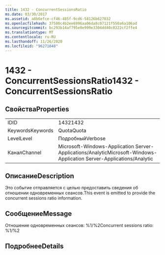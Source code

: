 ```yaml
---
title: 1432 - ConcurrentSessionsRatio
ms.date: 03/30/2017
ms.assetid: a8b6efce-cf46-485f-9cd6-58126b627032
ms.openlocfilehash: 37580c4b2ee6996aa06da8c07121f550a6a106ad
ms.sourcegitcommit: bc293b14af795e0e999e3304dd40c0222cf2ffe4
ms.translationtype: MT
ms.contentlocale: ru-RU
ms.lasthandoff: 11/26/2020
ms.locfileid: "96271048"
---
```

# <a name="1432---concurrentsessionsratio"></a><span data-ttu-id="28c45-102">1432 - ConcurrentSessionsRatio</span><span class="sxs-lookup"><span data-stu-id="28c45-102">1432 - ConcurrentSessionsRatio</span></span>

## <a name="properties"></a><span data-ttu-id="28c45-103">Свойства</span><span class="sxs-lookup"><span data-stu-id="28c45-103">Properties</span></span>  
  
|||  
|-|-|  
|<span data-ttu-id="28c45-104">ID</span><span class="sxs-lookup"><span data-stu-id="28c45-104">ID</span></span>|<span data-ttu-id="28c45-105">1432</span><span class="sxs-lookup"><span data-stu-id="28c45-105">1432</span></span>|  
|<span data-ttu-id="28c45-106">Keywords</span><span class="sxs-lookup"><span data-stu-id="28c45-106">Keywords</span></span>|<span data-ttu-id="28c45-107">Quota</span><span class="sxs-lookup"><span data-stu-id="28c45-107">Quota</span></span>|  
|<span data-ttu-id="28c45-108">Level</span><span class="sxs-lookup"><span data-stu-id="28c45-108">Level</span></span>|<span data-ttu-id="28c45-109">Подробный</span><span class="sxs-lookup"><span data-stu-id="28c45-109">Verbose</span></span>|  
|<span data-ttu-id="28c45-110">Канал</span><span class="sxs-lookup"><span data-stu-id="28c45-110">Channel</span></span>|<span data-ttu-id="28c45-111">Microsoft-Windows-Application Server-Applications/Analytic</span><span class="sxs-lookup"><span data-stu-id="28c45-111">Microsoft-Windows-Application Server-Applications/Analytic</span></span>|  
  
## <a name="description"></a><span data-ttu-id="28c45-112">Описание</span><span class="sxs-lookup"><span data-stu-id="28c45-112">Description</span></span>  

 <span data-ttu-id="28c45-113">Это событие отправляется с целью предоставить сведения об отношении одновременных сеансов.</span><span class="sxs-lookup"><span data-stu-id="28c45-113">This event is emitted to provide the concurrent sessions ratio information.</span></span>  
  
## <a name="message"></a><span data-ttu-id="28c45-114">Сообщение</span><span class="sxs-lookup"><span data-stu-id="28c45-114">Message</span></span>  

 <span data-ttu-id="28c45-115">Отношение одновременных сеансов: %1/%2</span><span class="sxs-lookup"><span data-stu-id="28c45-115">Concurrent sessions ratio: %1/%2</span></span>  
  
## <a name="details"></a><span data-ttu-id="28c45-116">Подробнее</span><span class="sxs-lookup"><span data-stu-id="28c45-116">Details</span></span>
